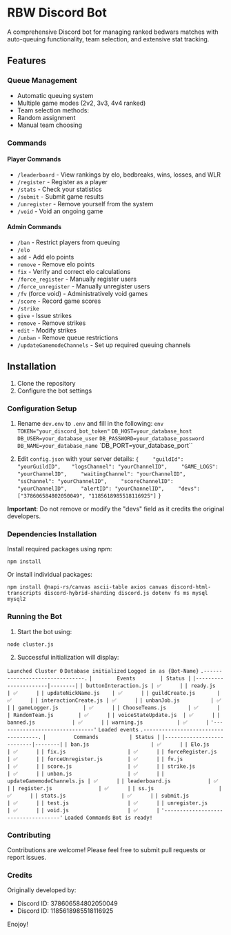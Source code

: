 # RBW Discord Bot

A comprehensive Discord bot for managing ranked bedwars matches with auto-queuing functionality, team selection, and extensive stat tracking.

## Features

### Queue Management
- Automatic queuing system 
- Multiple game modes (2v2, 3v3, 4v4 ranked)
- Team selection methods:
 - Random assignment
 - Manual team choosing

### Commands

#### Player Commands
- `/leaderboard` - View rankings by elo, bedbreaks, wins, losses, and WLR
- `/register` - Register as a player
- `/stats` - Check your statistics 
- `/submit` - Submit game results
- `/unregister` - Remove yourself from the system
- `/void` - Void an ongoing game

#### Admin Commands
- `/ban` - Restrict players from queuing
- `/elo`
 - `add` - Add elo points
 - `remove` - Remove elo points
 - `fix` - Verify and correct elo calculations
- `/force_register` - Manually register users
- `/force_unregister` - Manually unregister users
- `/fv` (force void) - Administratively void games
- `/score` - Record game scores
- `/strike`
 - `give` - Issue strikes
 - `remove` - Remove strikes
 - `edit` - Modify strikes
- `/unban` - Remove queue restrictions
- `/updateGamemodeChannels` - Set up required queuing channels

## Installation

1. Clone the repository
2. Configure the bot settings

### Configuration Setup

1. Rename `dev.env` to `.env` and fill in the following:
`env`
`TOKEN="your_discord_bot_token"`
`DB_HOST=your_database_host`
`DB_USER=your_database_user`
`DB_PASSWORD=your_database_password`
`DB_NAME=your_database_name`
`DB_PORT=your_database_port``

2. Edit `config.json` with your server details:
`{`
`    "guildId": "yourGuildID",`
`    "logsChannel": "yourChannelID", `
`    "GAME_LOGS": "yourChannelID",`
`    "waitingChannel": "yourChannelID",`
`    "ssChannel": "yourChannelID",`
`    "scoreChannelID": "yourChannelID",`
`    "alertID": "yourChannelID",`
`    "devs": ["378606584802050049", "1185618985518116925"]`
`}`

**Important**: Do not remove or modify the "devs" field as it credits the original developers.

### Dependencies Installation

Install required packages using npm:

`npm install`

Or install individual packages:

`npm install @napi-rs/canvas ascii-table axios canvas discord-html-transcripts discord-hybrid-sharding discord.js dotenv fs ms mysql mysql2`

### Running the Bot

1. Start the bot using:

`node cluster.js`

2. Successful initialization will display:

`Launched Cluster 0`
`Database initialized`
`Logged in as {Bot-Name}`
`.-------------------------------.`
`|        Events        | Status |`
`|----------------------|--------|`
`| buttonInteraction.js | ✅      |`
`| ready.js             | ✅      |`
`| updateNickName.js    | ✅      |`
`| guildCreate.js       | ✅      |`
`| interactionCreate.js | ✅      |`
`| unbanJob.js          | ✅      |`
`| gameLogger.js        | ✅      |`
`| ChooseTeams.js       | ✅      |`
`| RandomTeam.js        | ✅      |`
`| voiceStateUpdate.js  | ✅      |`
`| banned.js            | ✅      |`
`| warning.js           | ✅      |`
`'-------------------------------'`
`Loaded events`
`.------------------------------------.`
`|         Commands          | Status |`
`|---------------------------|--------|`
`| ban.js                    | ✅      |`
`| Elo.js                    | ✅      |`
`| fix.js                    | ✅      |`
`| forceRegister.js          | ✅      |`
`| forceUnregister.js        | ✅      |`
`| fv.js                     | ✅      |`
`| score.js                  | ✅      |`
`| strike.js                 | ✅      |`
`| unban.js                  | ✅      |`
`| updateGamemodeChannels.js | ✅      |`
`| leaderboard.js            | ✅      |`
`| register.js               | ✅      |`
`| ss.js                     | ✅      |`
`| stats.js                  | ✅      |`
`| submit.js                 | ✅      |`
`| test.js                   | ✅      |`
`| unregister.js             | ✅      |`
`| void.js                   | ✅      |`
`'------------------------------------'`
`Loaded Commands`
`Bot is ready!`

### Contributing
Contributions are welcome! Please feel free to submit pull requests or report issues.

### Credits

Originally developed by:

- Discord ID: 378606584802050049
- Discord ID: 1185618985518116925

Enojoy!